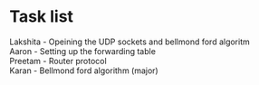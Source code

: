 # Task list 
Lakshita - Opeining the UDP sockets and bellmond ford algoritm <br />
Aaron - Setting up the forwarding table <br />
Preetam - Router protocol <br />
Karan - Bellmond ford algorithm (major) <br />
